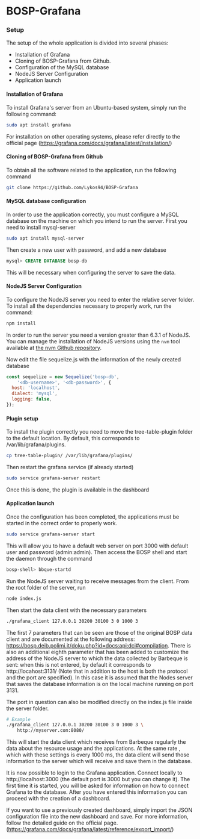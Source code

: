 # BOSP-Grafana



### Setup

The setup of the whole application is divided into several phases:

+ Installation of Grafana
+ Cloning of BOSP-Grafana from Github.
+ Configuration of the MySQL database
+ NodeJS Server Configuration
+ Application launch

#### Installation of Grafana

To install Grafana's server from an Ubuntu-based system, simply run the following command:

```bash
sudo apt install grafana
```



For installation on other operating systems, please refer directly to the official page (https://grafana.com/docs/grafana/latest/installation/)

#### Cloning of BOSP-Grafana from Github

To obtain all the software related to the application, run the following command

```bash
git clone https://github.com/Lykos94/BOSP-Grafana
```



#### MySQL database configuration

In order to use the application correctly, you must configure a MySQL database on the machine on which you intend to run the server. First you need to install mysql-server

```bash
sudo apt install mysql-server
```



Then create a new user with password, and add a new database

```sql
mysql> CREATE DATABASE bosp-db
```



This will be necessary when configuring the server to save the data.

#### NodeJS Server Configuration


To configure the NodeJS server you need to enter the relative server folder. To install all the dependencies necessary to properly work, run the command:

```bash
npm install
```
In order to run the server you need a version greater than 6.3.1 of NodeJS. You can manage the installation of NodeJS versions using the `nvm` tool available at [the nvm Github repository](https://github.com/nvm-sh/nvm).

Now edit the file sequelize.js with the information of the newly created database 

```js
const sequelize = new Sequelize('bosp-db', 
    '<db-username>', '<db-password>', {
  host: 'localhost',
  dialect: 'mysql',
  logging: false,
});
```

#### Plugin setup

To install the plugin correctly you need to move the tree-table-plugin folder to the default location. By default, this corresponds to /var/lib/grafana/plugins.

```bash
cp tree-table-plugin/ /var/lib/grafana/plugins/
```

Then restart the grafana service (if already started)

```bash
sudo service grafana-server restart
```

Once this is done, the plugin is available in the dashboard

#### Application launch

Once the configuration has been completed, the applications must be started in the correct order to properly work.

```bash
sudo service grafana-server start
```

This will allow you to have a default web server on port 3000 with default user and password (admin:admin). Then access the BOSP shell and start the daemon through the command 

```bash
bosp-shell> bbque-startd
```



Run the NodeJS server waiting to receive messages from the client. From the root folder of the server, run 

```bash
node index.js
```

Then start the data client with the necessary parameters

```bash
./grafana_client 127.0.0.1 30200 30100 3 0 1000 3
```

The first 7 parameters that can be seen are those of the original BOSP data client and are documented at the following address: https://bosp.deib.polimi.it/doku.php?id=docs:api:dci#compilation.
There is also an additional eighth parameter that has been added to customize the address of the NodeJS server to which the data collected by Barbeque is sent: when this is not entered, by default it corresponds to http://locahost:3131/ (Note that in addition to the host is both the protocol and the port are specified). In this case it is assumed that the Nodes server that saves the database information is on the local machine running on port 3131.

The port in question can also be modified directly on the index.js file inside the server folder.

```bash
# Example
./grafana_client 127.0.0.1 30200 30100 3 0 1000 3 \
    http://myserver.com:8080/
```


This will start the data client which receives from Barbeque regularly the data about the resource usage and the applications. At the same rate , which with these settings is every 1000 ms, the data client will send those information to the server which will receive and save them in the database.

It is now possible to login to the Grafana application. Connect locally to http://localhost:3000 (the default port is 3000 but you can change it). The first time it is started, you will be asked for information on how to connect Grafana to the database. After you have entered this information you can proceed with the creation of a dashboard.

If you want to use a previously created dashboard, simply import the JSON configuration file into the new dashboard and save. For more information, follow the detailed guide on the official page.
(https://grafana.com/docs/grafana/latest/reference/export_import/)

